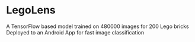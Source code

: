 # LegoLens
A TensorFlow based model trained on 480000 images for 200 Lego bricks
Deployed to an Android App for fast image classification
